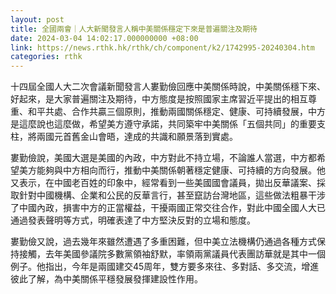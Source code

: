```yaml
---
layout: post
title: 全國兩會｜人大新聞發言人稱中美關係穩定下來是普遍關注及期待
date: 2024-03-04 14:02:17.000000000 +08:00
link: https://news.rthk.hk/rthk/ch/component/k2/1742995-20240304.htm
categories: rthk
---
```


十四屆全國人大二次會議新聞發言人婁勤儉回應中美關係時說，中美關係穩下來、好起來，是大家普遍關注及期待，中方態度是按照國家主席習近平提出的相互尊重、和平共處、合作共贏三個原則，推動兩國關係穩定、健康、可持續發展，中方是這麼說也這麼做，希望美方遵守承諾，共同築牢中美關係「五個共同」的重要支柱，將兩國元首舊金山會晤，達成的共識和願景落到實處。

婁勤儉說，美國大選是美國的內政，中方對此不持立場，不論誰人當選，中方都希望美方能夠與中方相向而行，推動中美關係朝著穩定健康、可持續的方向發展。他又表示，在中國老百姓的印象中，經常看到一些美國國會議員，拋出反華議案、採取針對中國機構、企業和公民的反華言行，甚至竄訪台灣地區，這些做法粗暴干涉了中國內政，損害中方的正當權益，干擾兩國正常交往合作，對此中國全國人大已通過發表聲明等方式，明確表達了中方堅決反對的立場和態度。

婁勤儉又說，過去幾年來雖然遭遇了多重困難，但中美立法機構仍通過各種方式保持接觸，去年美國參議院多數黨領袖舒默，率領兩黨議員代表團訪華就是其中一個例子。他指出，今年是兩國建交45周年，雙方要多來往、多對話、多交流，增進彼此了解，為中美關係平穩發展發揮建設性作用。
